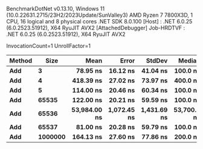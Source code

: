 
BenchmarkDotNet v0.13.10, Windows 11 (10.0.22631.2715/23H2/2023Update/SunValley3)
AMD Ryzen 7 7800X3D, 1 CPU, 16 logical and 8 physical cores
.NET SDK 8.0.100
  [Host]     : .NET 6.0.25 (6.0.2523.51912), X64 RyuJIT AVX2 [AttachedDebugger]
  Job-HRDTVF : .NET 6.0.25 (6.0.2523.51912), X64 RyuJIT AVX2

InvocationCount=1  UnrollFactor=1  

 Method | Size    | Mean         | Error       | StdDev      | Median      | Allocated |
------- |-------- |-------------:|------------:|------------:|------------:|----------:|
 **Add**    | **3**       |     **78.95 ns** |    **16.12 ns** |    **41.04 ns** |    **100.0 ns** |     **544 B** |
 **Add**    | **4**       |    **418.39 ns** |    **27.02 ns** |    **73.97 ns** |    **400.0 ns** |     **600 B** |
 **Add**    | **5**       |    **114.00 ns** |    **20.46 ns** |    **60.34 ns** |    **100.0 ns** |     **544 B** |
 **Add**    | **65535**   |    **122.00 ns** |    **20.21 ns** |    **59.59 ns** |    **100.0 ns** |     **544 B** |
 **Add**    | **65536**   | **53,984.00 ns** | **1,072.45 ns** | **1,431.69 ns** | **53,700.0 ns** |  **524856 B** |
 **Add**    | **65537**   |     **81.00 ns** |    **20.28 ns** |    **59.79 ns** |    **100.0 ns** |     **544 B** |
 **Add**    | **1000000** |    **164.13 ns** |    **27.60 ns** |    **77.86 ns** |    **200.0 ns** |     **544 B** |
